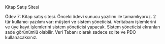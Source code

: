 Kitap Satış Sitesi

Ödev 7: Kitap satış sitesi. Önceki ödevi sunucu yazılımı ile tamamlıyoruz. 2 tür kullanıcı yazılımı var: müşteri ve sistem yöneticisi. Veritabanı işlemlerini ve üye kayıt işlemlerini sistem yöneticisi yapacak. Sistem yöneticisi ekranları sade görünümlü olabilir. Veri Tabanı olarak sadece sqlite ve PDO kullanacaksınız. 